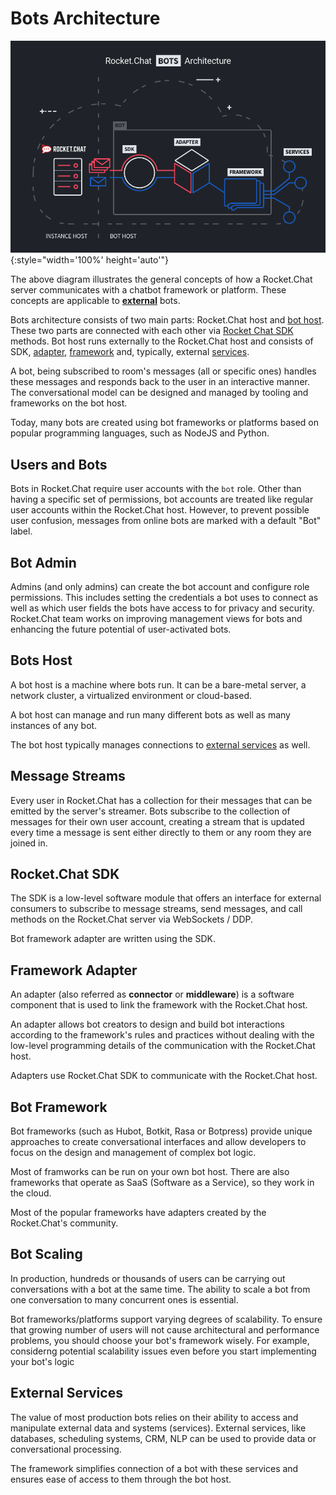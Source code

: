 # Bots Architecture

![Bots Architecture Diagram](./diagram.png){:style="width='100%' height='auto'"}

The above diagram illustrates the general concepts of how a Rocket.Chat server
communicates with a chatbot framework or platform. These concepts are applicable
to [**external**](../) bots.

Bots architecture consists of two main parts: Rocket.Chat host and [bot host](#bots-host).
These two parts are connected with each other via [Rocket Chat SDK](#rocketchat-sdk) methods.
Bot host runs externally to the Rocket.Chat host and consists of SDK, [adapter](#framework-adapter),
[framework](#bot-framework) and, typically, external [services](#external-services).

A bot, being subscribed to room's messages (all or specific ones) handles these
messages and responds back to the user in an interactive manner. The conversational model
can be designed and managed by tooling and frameworks on the bot host.

Today, many bots are created using bot frameworks or platforms based on popular programming
languages, such as NodeJS and Python.

## Users and Bots

Bots in Rocket.Chat require user accounts with the `bot` role. Other than having
a specific set of permissions, bot accounts are treated like regular user accounts
within the Rocket.Chat host. However, to prevent possible user confusion, messages
from online bots are marked with a default "Bot" label.

## Bot Admin

Admins (and only admins) can create the bot account and configure role
permissions. This includes setting the credentials a bot uses to connect
as well as which user fields the bots have access to for privacy and security.
Rocket.Chat team works on improving management views for bots and enhancing
the future potential of user-activated bots.

## Bots Host

A bot host is a machine where bots run. It can be a bare-metal server, a network
cluster, a virtualized environment or cloud-based.

A bot host can manage and run many different bots as well as many instances of any bot.

The bot host typically manages connections to [external services](#external-services)
as well.

## Message Streams

Every user in Rocket.Chat has a collection for their messages that can be
emitted by the server's streamer. Bots subscribe to the collection of messages
for their own user account, creating a stream that is updated every time a
message is sent either directly to them or any room they are joined in.

## Rocket.Chat SDK

The SDK is a low-level software module that offers an interface for external
consumers to subscribe to message streams, send messages, and call methods on the
Rocket.Chat server via WebSockets / DDP.

Bot framework adapter are written using the SDK.

## Framework Adapter

An adapter (also referred as **connector** or **middleware**) is a software component
that is used to link the framework with the Rocket.Chat host.

An adapter allows bot creators to design and build bot interactions according to the
framework's rules and practices without dealing with the low-level programming
details of the communication with the Rocket.Chat host.

Adapters use Rocket.Chat SDK to communicate with the Rocket.Chat host.

## Bot Framework

Bot frameworks (such as Hubot, Botkit, Rasa or Botpress) provide unique
approaches to create conversational interfaces and allow developers
to focus on the design and management of complex bot logic.

Most of framworks can be run on your own bot host. There are also frameworks
that operate as SaaS (Software as a Service), so they work in the cloud.

Most of the popular frameworks have adapters created by the Rocket.Chat's community.

## Bot Scaling

In production, hundreds or thousands of users can be carrying out conversations with a bot
at the same time. The ability to scale a bot from one conversation to many concurrent ones
is essential.

Bot frameworks/platforms support varying degrees of scalability. To ensure that growing number
of users will not cause architectural and performance problems, you should choose your bot's
framework wisely. For example, considerng potential scalability issues even before you start
implementing your bot's logic

## External Services

The value of most production bots relies on their ability to access and manipulate external
data and systems (services). External services, like databases, scheduling systems, CRM, NLP
can be used to provide data or conversational processing.

The framework simplifies connection of a bot with these services and ensures ease of access to
them through the bot host.